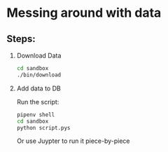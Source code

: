 # Messing around with data

## Steps:

1. Download Data

   ```bash
   cd sandbox
   ./bin/download
   ```

1. Add data to DB

   Run the script:

   ```bash
   pipenv shell
   cd sandbox
   python script.pys
   ```

   Or use Juypter to run it piece-by-piece
